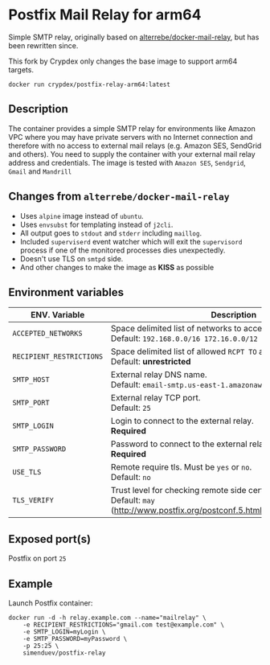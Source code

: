 # Postfix Mail Relay for arm64

Simple SMTP relay, originally based on [alterrebe/docker-mail-relay](https://github.com/alterrebe/docker-mail-relay), but has been rewritten since.

This fork by Crypdex only changes the base image to support arm64 targets.

```
docker run crypdex/postfix-relay-arm64:latest
```

## Description

The container provides a simple SMTP relay for environments like Amazon VPC where you may have private servers with no Internet connection
and therefore with no access to external mail relays (e.g. Amazon SES, SendGrid and others). You need to supply the container with your
external mail relay address and credentials. The image is tested with `Amazon SES`, `Sendgrid`, `Gmail` and `Mandrill`

## Changes from `alterrebe/docker-mail-relay`

* Uses `alpine` image instead of `ubuntu`.
* Uses `envsubst` for templating instead of `j2cli`.
* All output goes to `stdout` and `stderr` including `maillog`.
* Included `superviserd` event watcher which will exit the `supervisord` process if one of the monitored processes dies unexpectedly.
* Doesn't use TLS on `smtpd` side.
* And other changes to make the image as **KISS** as possible

## Environment variables

| ENV. Variable            | Description                                                                                                                      |
| ------------------------ | ---------------------------------------------------------------------------------------------------------------------------------|
| `ACCEPTED_NETWORKS`      | Space delimited list of networks to accept mail from. <br/> Default: `192.168.0.0/16 172.16.0.0/12 10.0.0.0/8`                   |
| `RECIPIENT_RESTRICTIONS` | Space delimited list of allowed `RCPT TO` addresses. <br/> Default: **unrestricted**                                             |
| `SMTP_HOST`              | External relay DNS name. <br/> Default: `email-smtp.us-east-1.amazonaws.com`                                                     |
| `SMTP_PORT`              | External relay TCP port. <br/> Default: `25`                                                                                     |
| `SMTP_LOGIN`             | Login to connect to the external relay. <br/> **Required**                                                                       |
| `SMTP_PASSWORD`          | Password to connect to the external relay. <br/> **Required**                                                                    |
| `USE_TLS`                | Remote require tls. Must be `yes` or `no`. <br/> Default: `no`                                                                   |
| `TLS_VERIFY`             | Trust level for checking remote side cert. <br/> Default: `may` (http://www.postfix.org/postconf.5.html#smtp_tls_security_level) |

## Exposed port(s)

Postfix on port `25`

## Example

Launch Postfix container:

    docker run -d -h relay.example.com --name="mailrelay" \
        -e RECIPIENT_RESTRICTIONS="gmail.com test@example.com" \
        -e SMTP_LOGIN=myLogin \
        -e SMTP_PASSWORD=myPassword \
        -p 25:25 \
        simenduev/postfix-relay
